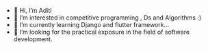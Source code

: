 - 👋 Hi, I’m Aditi
- 👀 I’m interested in competitive programming , Ds and Algorithms :) 
- 🌱 I’m currently learning Django and flutter framework...
- 💞️ I’m looking for the practical exposure in the field of software development. 


<!---
AditiP127/AditiP127 is a ✨ special ✨ repository because its `README.md` (this file) appears on your GitHub profile.
You can click the Preview link to take a look at your changes.
--->
